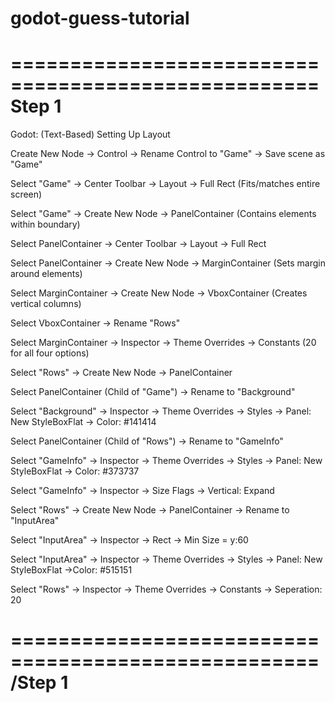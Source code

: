 # godot-guess-tutorial
====================================================
Step 1
====================================================
Godot: (Text-Based) Setting Up Layout

Create New Node -> Control
    -> Rename Control to "Game"
        -> Save scene as "Game"

Select "Game" 
    -> Center Toolbar 
        -> Layout 
            -> Full Rect (Fits/matches entire screen)

Select "Game" 
    -> Create New Node 
        -> PanelContainer (Contains elements within boundary)

Select PanelContainer
    -> Center Toolbar 
        -> Layout 
            -> Full Rect

Select PanelContainer 
    -> Create New Node 
        -> MarginContainer (Sets margin around elements)

Select MarginContainer 
    -> Create New Node 
        -> VboxContainer (Creates vertical columns)

Select VboxContainer 
    -> Rename "Rows"

Select MarginContainer 
    -> Inspector 
        -> Theme Overrides
            -> Constants (20 for all four options)

Select "Rows" 
    -> Create New Node 
        -> PanelContainer

Select PanelContainer (Child of "Game") 
    -> Rename to "Background"

Select "Background" 
    -> Inspector 
        -> Theme Overrides
            -> Styles
                -> Panel: New StyleBoxFlat 
                    -> Color: #141414


Select PanelContainer (Child of "Rows") 
    -> Rename to "GameInfo"

Select "GameInfo" 
    -> Inspector 
        -> Theme Overrides
            -> Styles 
                -> Panel: New StyleBoxFlat 
                    -> Color: #373737

Select "GameInfo" 
    -> Inspector 
        -> Size Flags 
            -> Vertical: Expand

Select "Rows" 
    -> Create New Node 
        -> PanelContainer 
            -> Rename to "InputArea"

Select "InputArea" 
    -> Inspector 
        -> Rect 
            -> Min Size = y:60

Select "InputArea" 
    -> Inspector 
        -> Theme Overrides
            -> Styles 
                -> Panel: New StyleBoxFlat 
                    ->Color: #515151

Select "Rows" 
    -> Inspector 
        -> Theme Overrides
            -> Constants
                -> Seperation: 20
                
====================================================
/Step 1
====================================================
